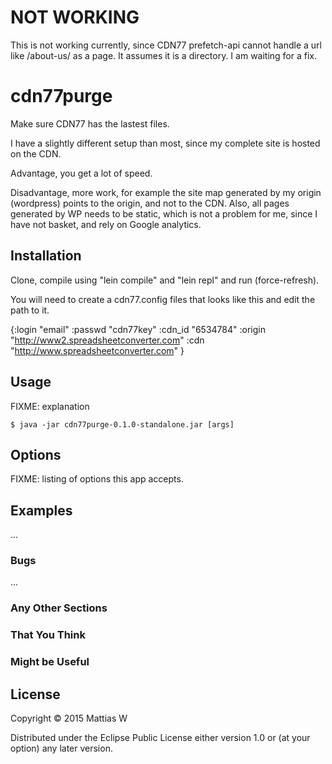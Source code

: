 # NOT WORKING

This is not working currently, since CDN77 prefetch-api cannot handle a url like /about-us/ as a page. It assumes it is a directory. I am waiting for a fix.

# cdn77purge

Make sure CDN77 has the lastest files.

I have a slightly different setup than most, since my complete site is hosted on the CDN.

Advantage, you get a lot of speed.

Disadvantage, more work, for example the site map generated by my origin (wordpress) points to the origin, and not to the CDN. Also, all pages generated by WP needs to be static, which is not a problem for me, since I have not basket, and rely on Google analytics.

## Installation

Clone, compile using "lein compile" and "lein repl" and run (force-refresh).

You will need to create a cdn77.config files that looks like this and edit the path to it.

{:login "email"
 :passwd "cdn77key"
 :cdn_id "6534784"
 :origin "http://www2.spreadsheetconverter.com"
 :cdn "http://www.spreadsheetconverter.com"
 }	
	 
## Usage

FIXME: explanation

    $ java -jar cdn77purge-0.1.0-standalone.jar [args]

## Options

FIXME: listing of options this app accepts.

## Examples

...

### Bugs

...

### Any Other Sections
### That You Think
### Might be Useful

## License

Copyright © 2015 Mattias W

Distributed under the Eclipse Public License either version 1.0 or (at
your option) any later version.
